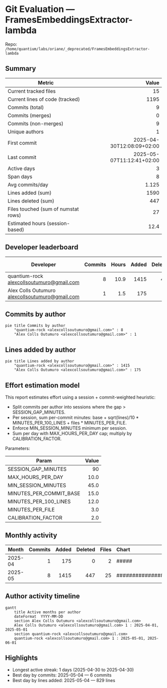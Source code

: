 # Git Evaluation — FramesEmbeddingsExtractor-lambda

Repo: `/home/quantium/labs/oriane/_deprecated/FramesEmbeddingsExtractor-lambda`

## Summary

| Metric | Value |
|---|---:|
| Current tracked files | 15 |
| Current lines of code (tracked) | 1195 |
| Commits (total) | 9 |
| Commits (merges) | 0 |
| Commits (non-merges) | 9 |
| Unique authors | 1 |
| First commit | 2025-04-30T12:08:09+02:00 |
| Last commit | 2025-05-07T11:12:41+02:00 |
| Active days | 3 |
| Span days | 8 |
| Avg commits/day | 1.125 |
| Lines added (sum) | 1590 |
| Lines deleted (sum) | 447 |
| Files touched (sum of numstat rows) | 27 |
| Estimated hours (session-based) | 12.4 |

## Developer leaderboard

| Developer | Commits | Hours | Added | Deleted | Files | Active days | First | Last | Avg size | Median size | Stars |
|---|---:|---:|---:|---:|---:|---:|---|---|---:|---:|:--:
| quantium-rock <alexcollsoutumuro@gmail.com> | 8 | 10.9 | 1415 | 447 | 25 | 2 | 2025-05-04T19:43:45+02:00 | 2025-05-07T11:12:41+02:00 | 232.75 | 150.5 | ★★★★★ |
| Alex Colls Outumuro <alexcollsoutumuro@gmail.com> | 1 | 1.5 | 175 | 0 | 2 | 1 | 2025-04-30T12:08:09+02:00 | 2025-04-30T12:08:09+02:00 | 175.0 | 175.0 | ★☆☆☆☆ |

## Commits by author

```mermaid
pie title Commits by author
    "quantium-rock <alexcollsoutumuro@gmail.com>" : 8
    "Alex Colls Outumuro <alexcollsoutumuro@gmail.com>" : 1
```

## Lines added by author

```mermaid
pie title Lines added by author
    "quantium-rock <alexcollsoutumuro@gmail.com>" : 1415
    "Alex Colls Outumuro <alexcollsoutumuro@gmail.com>" : 175
```

## Effort estimation model

This report estimates effort using a session + commit-weighted heuristic:
- Split commits per author into sessions where the gap > SESSION_GAP_MINUTES.
- Per session, sum per-commit minutes: base + sqrt(lines)/10 * MINUTES_PER_100_LINES + files * MINUTES_PER_FILE.
- Enforce MIN_SESSION_MINUTES minimum per session.
- Sum per day with MAX_HOURS_PER_DAY cap; multiply by CALIBRATION_FACTOR.

Parameters:

| Param | Value |
|---|---:|
| SESSION_GAP_MINUTES | 90 |
| MAX_HOURS_PER_DAY | 10.0 |
| MIN_SESSION_MINUTES | 45.0 |
| MINUTES_PER_COMMIT_BASE | 15.0 |
| MINUTES_PER_100_LINES | 12.0 |
| MINUTES_PER_FILE | 3.0 |
| CALIBRATION_FACTOR | 2.0 |

## Monthly activity

| Month | Commits | Added | Deleted | Files | Chart |
|---|---:|---:|---:|---:|:---|
| 2025-04 | 1 | 175 | 0 | 2 | ##### |
| 2025-05 | 8 | 1415 | 447 | 25 | ######################################## |

## Author activity timeline

```mermaid
gantt
    title Active months per author
    dateFormat  YYYY-MM-DD
    section Alex Colls Outumuro <alexcollsoutumuro@gmail.com>
    Alex Colls Outumuro <alexcollsoutumuro@gmail.com> 1 : 2025-04-01, 2025-05-01
    section quantium-rock <alexcollsoutumuro@gmail.com>
    quantium-rock <alexcollsoutumuro@gmail.com> 1 : 2025-05-01, 2025-06-01
```

## Highlights

- Longest active streak: 1 days (2025-04-30 to 2025-04-30)
- Best day by commits: 2025-05-04 — 6 commits
- Best day by lines added: 2025-05-04 — 829 lines


